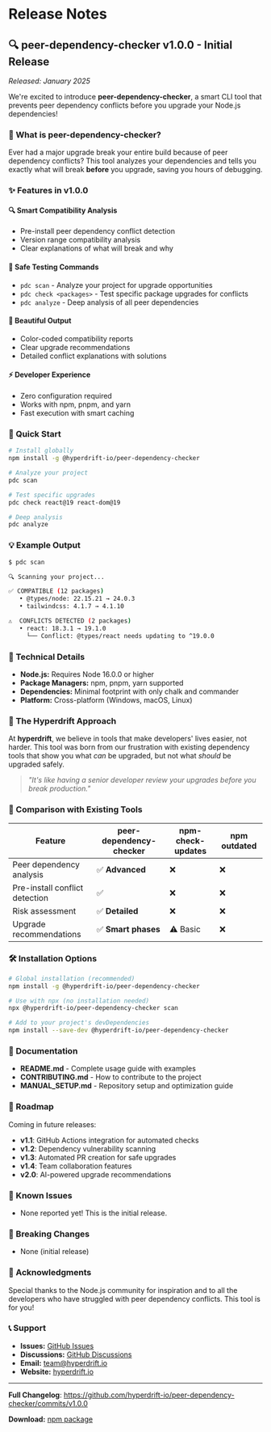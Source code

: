 # Release Notes

## 🔍 peer-dependency-checker v1.0.0 - Initial Release

*Released: January 2025*

We're excited to introduce **peer-dependency-checker**, a smart CLI tool that prevents peer dependency conflicts before you upgrade your Node.js dependencies!

### 🎯 What is peer-dependency-checker?

Ever had a major upgrade break your entire build because of peer dependency conflicts? This tool analyzes your dependencies and tells you exactly what will break **before** you upgrade, saving you hours of debugging.

### ✨ Features in v1.0.0

#### 🔍 **Smart Compatibility Analysis**
- Pre-install peer dependency conflict detection
- Version range compatibility analysis
- Clear explanations of what will break and why

#### 🧪 **Safe Testing Commands**
- `pdc scan` - Analyze your project for upgrade opportunities
- `pdc check <packages>` - Test specific package upgrades for conflicts  
- `pdc analyze` - Deep analysis of all peer dependencies

#### 🎨 **Beautiful Output**
- Color-coded compatibility reports
- Clear upgrade recommendations
- Detailed conflict explanations with solutions

#### ⚡ **Developer Experience**
- Zero configuration required
- Works with npm, pnpm, and yarn
- Fast execution with smart caching

### 🚀 Quick Start

```bash
# Install globally
npm install -g @hyperdrift-io/peer-dependency-checker

# Analyze your project
pdc scan

# Test specific upgrades
pdc check react@19 react-dom@19

# Deep analysis
pdc analyze
```

### 💡 Example Output

```bash
$ pdc scan

🔍 Scanning your project...

✅ COMPATIBLE (12 packages)
   • @types/node: 22.15.21 → 24.0.3
   • tailwindcss: 4.1.7 → 4.1.10

⚠️  CONFLICTS DETECTED (2 packages)
   • react: 18.3.1 → 19.1.0
     └── Conflict: @types/react needs updating to ^19.0.0
```

### 🔧 Technical Details

- **Node.js:** Requires Node 16.0.0 or higher
- **Package Managers:** npm, pnpm, yarn supported
- **Dependencies:** Minimal footprint with only chalk and commander
- **Platform:** Cross-platform (Windows, macOS, Linux)

### 🎨 The Hyperdrift Approach

At **hyperdrift**, we believe in tools that make developers' lives easier, not harder. This tool was born from our frustration with existing dependency tools that show you what *can* be upgraded, but not what *should* be upgraded safely.

> *"It's like having a senior developer review your upgrades before you break production."*

### 🤝 Comparison with Existing Tools

| Feature | peer-dependency-checker | npm-check-updates | npm outdated |
|---------|------------------------|-------------------|--------------|
| Peer dependency analysis | ✅ **Advanced** | ❌ | ❌ |
| Pre-install conflict detection | ✅ | ❌ | ❌ |
| Risk assessment | ✅ **Detailed** | ❌ | ❌ |
| Upgrade recommendations | ✅ **Smart phases** | ⚠️ Basic | ❌ |

### 🛠️ Installation Options

```bash
# Global installation (recommended)
npm install -g @hyperdrift-io/peer-dependency-checker

# Use with npx (no installation needed)
npx @hyperdrift-io/peer-dependency-checker scan

# Add to your project's devDependencies
npm install --save-dev @hyperdrift-io/peer-dependency-checker
```

### 📖 Documentation

- **README.md** - Complete usage guide with examples
- **CONTRIBUTING.md** - How to contribute to the project
- **MANUAL_SETUP.md** - Repository setup and optimization guide

### 🚧 Roadmap

Coming in future releases:
- **v1.1**: GitHub Actions integration for automated checks
- **v1.2**: Dependency vulnerability scanning
- **v1.3**: Automated PR creation for safe upgrades
- **v1.4**: Team collaboration features
- **v2.0**: AI-powered upgrade recommendations

### 🐛 Known Issues

- None reported yet! This is the initial release.

### 📝 Breaking Changes

- None (initial release)

### 🙏 Acknowledgments

Special thanks to the Node.js community for inspiration and to all the developers who have struggled with peer dependency conflicts. This tool is for you!

### 📞 Support

- **Issues:** [GitHub Issues](https://github.com/hyperdrift-io/peer-dependency-checker/issues)
- **Discussions:** [GitHub Discussions](https://github.com/hyperdrift-io/peer-dependency-checker/discussions)
- **Email:** team@hyperdrift.io
- **Website:** [hyperdrift.io](https://hyperdrift.io)

---

**Full Changelog**: https://github.com/hyperdrift-io/peer-dependency-checker/commits/v1.0.0

**Download:** [npm package](https://www.npmjs.com/package/@hyperdrift-io/peer-dependency-checker) 
